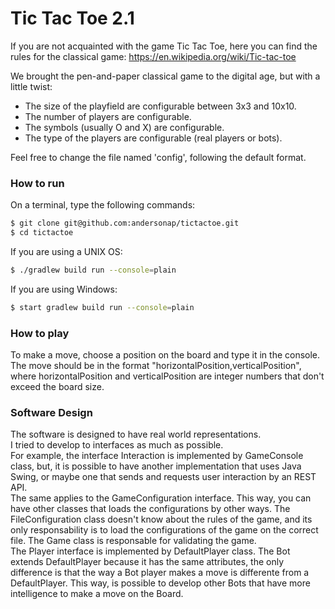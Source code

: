 # Tic Tac Toe 2.1

If you are not acquainted with the game Tic Tac Toe, here you can find the rules for the classical game: https://en.wikipedia.org/wiki/Tic-tac-toe

We brought the pen-and-paper classical game to the digital age, but with a little twist: 
- The size of the playfield are configurable between 3x3 and 10x10.
- The number of players are configurable.
- The symbols (usually O and X) are configurable.
- The type of the players are configurable (real players or bots).

Feel free to change the file named 'config', following the default format.

### How to run

On a terminal, type the following commands:

```sh
$ git clone git@github.com:andersonap/tictactoe.git
$ cd tictactoe
```

If you are using a UNIX OS:

```sh
$ ./gradlew build run --console=plain
```

If you are using Windows:

```sh
$ start gradlew build run --console=plain
```

### How to play
To make a move, choose a position on the board and type it in the console. The move should be in the format "horizontalPosition,verticalPosition", where horizontalPosition and verticalPosition are integer numbers that don't exceed the board size.

### Software Design

The software is designed to have real world representations.  
I tried to develop to interfaces as much as possible.  
For example, the interface Interaction is implemented by GameConsole class, but, it is possible to have another implementation that uses Java Swing, or maybe one that sends and requests user interaction by an REST API.  
The same applies to the GameConfiguration interface. This way, you can have other classes that loads the configurations by other ways. The FileConfiguration class doesn't know about the rules of the game, and its only responsability is to load the configurations of the game on the correct file. The Game class is responsable for validating the game.  
The Player interface is implemented by DefaultPlayer class. The Bot extends DefaultPlayer because it has the same attributes, the only difference is that the way a Bot player makes a move is differente from a DefaultPlayer. This way, is possible to develop other Bots that have more intelligence to make a move on the Board.

